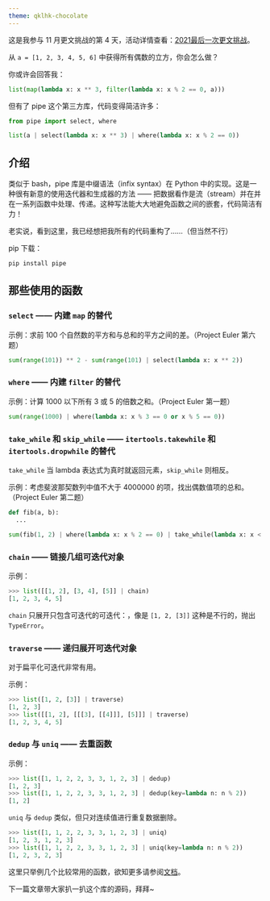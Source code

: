 ```yaml
---
theme: qklhk-chocolate
---
```

这是我参与 11 月更文挑战的第 4 天，活动详情查看：[2021最后一次更文挑战](https://juejin.cn/post/7023643374569816095/ "https://juejin.cn/post/7023643374569816095/")。

从 `a = [1, 2, 3, 4, 5, 6]` 中获得所有偶数的立方，你会怎么做？

你或许会回答我：
```python
list(map(lambda x: x ** 3, filter(lambda x: x % 2 == 0, a)))
```

但有了 pipe 这个第三方库，代码变得简洁许多：
```python
from pipe import select, where

list(a | select(lambda x: x ** 3) | where(lambda x: x % 2 == 0))
```

## 介绍
类似于 bash，pipe 库是中缀语法（infix syntax）在 Python 中的实现。这是一种很有新意的使用迭代器和生成器的方法 —— 把数据看作是流（stream）并在并在一系列函数中处理、传递。这种写法能大大地避免函数之间的嵌套，代码简洁有力！

老实说，看到这里，我已经想把我所有的代码重构了……（但当然不行）

pip 下载：
```bash
pip install pipe
```

## 那些使用的函数

### `select` —— 内建 `map` 的替代

示例：求前 100 个自然数的平方和与总和的平方之间的差。（Project Euler 第六题）

```python
sum(range(101)) ** 2 - sum(range(101) | select(lambda x: x ** 2))
```

### `where` —— 内建 `filter` 的替代

示例：计算 1000 以下所有 3 或 5 的倍数之和。（Project Euler 第一题）
```python
sum(range(1000) | where(lambda x: x % 3 == 0 or x % 5 == 0))
```

### `take_while` 和 `skip_while` —— `itertools.takewhile` 和 `itertools.dropwhile` 的替代

`take_while` 当 lambda 表达式为真时就返回元素，`skip_while` 则相反。

示例：考虑斐波那契数列中值不大于 4000000 的项，找出偶数值项的总和。（Project Euler 第二题）
```python
def fib(a, b):
  ...

sum(fib(1, 2) | where(lambda x: x % 2 == 0) | take_while(lambda x: x < 4000000))
```

### `chain` —— 链接几组可迭代对象

示例：
```python
>>> list([[1, 2], [3, 4], [5]] | chain)
[1, 2, 3, 4, 5]
```

`chain` 只展开只包含可迭代的可迭代：，像是 `[1, 2, [3]]` 这种是不行的，抛出 `TypeError`。

### `traverse` —— 递归展开可迭代对象

对于扁平化可迭代非常有用。

示例：
```python
>>> list([1, 2, [3]] | traverse)
[1, 2, 3]
>>> list([[1, 2], [[[3], [[4]]], [5]]] | traverse)
[1, 2, 3, 4, 5]
```

### `dedup` 与 `uniq` —— 去重函数

示例：
```python
>>> list([1, 1, 2, 2, 3, 3, 1, 2, 3] | dedup)
[1, 2, 3]
>>> list([1, 1, 2, 2, 3, 3, 1, 2, 3] | dedup(key=lambda n: n % 2))
[1, 2]
```

`uniq` 与 `dedup` 类似，但只对连续值进行重复数据删除。

```python
>>> list([1, 1, 2, 2, 3, 3, 1, 2, 3] | uniq)
[1, 2, 3, 1, 2, 3]
>>> list([1, 1, 2, 2, 3, 3, 1, 2, 3] | uniq(key=lambda n: n % 2))
[1, 2, 3, 2, 3]
```

这里只举例几个比较常用的函数，欲知更多请参阅[文档](https://github.com/JulienPalard/Pipe#existing-pipes-in-this-module)。

下一篇文章带大家扒一扒这个库的源码，拜拜~